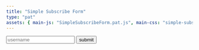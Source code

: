 ```yaml
---
title: "Simple Subscribe Form"
type: "pat"
assets: { main-js: "SimpleSubscribeForm.pat.js", main-css: "simple-subscribe-form.pat.css" }
---
```


<form class="signup-form" data-js-pat="SimpleSubscribeForm">
  <input type="text" id="username" placeholder="username">
  <input class="cmp-button__base" type="submit" value="submit">
  <div class="feedback"></span>
</form>
